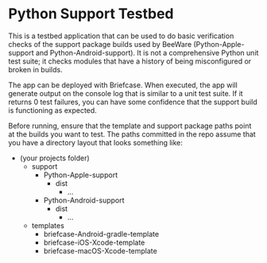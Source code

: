 # Python Support Testbed

This is a testbed application that can be used to do basic verification checks
of the support package builds used by BeeWare (Python-Apple-support and
Python-Android-support). It is not a comprehensive Python unit test suite; it
checks modules that have a history of being misconfigured or broken in builds.

The app can be deployed with Briefcase. When executed, the app will generate
output on the console log that is similar to a unit test suite. If it returns 0
test failures, you can have some confidence that the support build is
functioning as expected.

Before running, ensure that the template and support package paths point at the
builds you want to test. The paths committed in the repo assume that you have a
directory layout that looks something like:

- (your projects folder)
  - support
    - Python-Apple-support
      - dist
        - ...
    - Python-Android-support
      - dist
        - ...
  - templates
    - briefcase-Android-gradle-template
    - briefcase-iOS-Xcode-template
    - briefcase-macOS-Xcode-template

